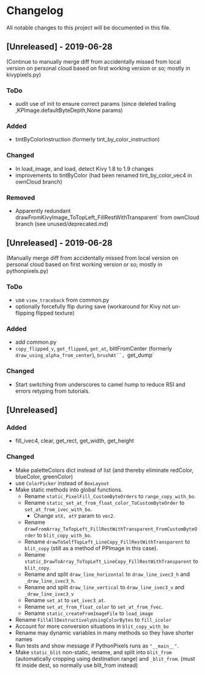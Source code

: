 # Changelog
All notable changes to this project will be documented in this file.

## [Unreleased] - 2019-06-28
(Continue to manually merge diff from accidentally missed from
local version on personal cloud based on first working version or so;
mostly in kivypixels.py)
### ToDo
- audit use of init to ensure correct params
  (since deleted trailing ,KPImage.defaultByteDepth,None params)
### Added
- tintByColorInstruction (formerly tint_by_color_instruction)

### Changed
- In load_image, and load, detect Kivy 1.8 to 1.9 changes
- improvements to tintByColor (had been renamed tint_by_color_vec4 in ownCloud branch) 

### Removed
- Apparently redundant 
  drawFromKivyImage_ToTopLeft_FillRestWithTransparent`
  from ownCloud branch (see unused/deprecated.md)

## [Unreleased] - 2019-06-28
(Manually merge diff from accidentally missed from local
version on personal cloud based on first working version or so;
mostly in pythonpixels.py)
### ToDo
- use `view_traceback` from common.py
- optionally forcefully flip during save (workaround for Kivy
  not un-flipping flipped texture)

### Added
- add common.py
- `copy_flipped_v`, `get_flipped`, `get_at`,
  blitFromCenter (formerly `draw_using_alpha_from_center`),
  `brushAt``, `get_dump`

### Changed
- Start switching from underscores to camel hump to reduce RSI
  and errors retyping from tutorials.

## [Unreleased]
### Added
- fill_ivec4, clear, get_rect, get_width, get_height

### Changed
- Make paletteColors dict instead of list (and thereby eliminate
  redColor, blueColor, greenColor)
- use `ColorPicker` instead of `BoxLayout`
- Make static methods into global functions.
  - Rename `static_PixelFill_CustomByteOrders`
    to `range_copy_with_bo`.
  - Rename `static_set_at_from_float_color_ToCustomByteOrder`
    to `set_at_from_ivec_with_bo`.
    - Change `atX, atY` param to `vec2`.
  - Rename
    `drawFromArray_ToTopLeft_FillRestWithTransparent_FromCustomByteOrder`
    to `blit_copy_with_bo`.
  - Rename `drawToSelfTopLeft_LineCopy_FillRestWithTransparent`
    to `blit_copy` (still as a method of PPImage in this case).
  - Rename
    `static_DrawToArray_ToTopLeft_LineCopy_FillRestWithTransparent`
	to `blit_copy`.
  - Rename and split `draw_line_horizontal`
    to `draw_line_ivec3_h` and `_draw_line_ivec3_h`.
  - Rename and split `draw_line_vertical`
    to `draw_line_ivec3_v` and `_draw_line_ivec3_v`
  - Rename `set_at` to `set_ivec3_at`.
  - Rename `set_at_from_float_color` to `set_at_from_fvec`.
  - Rename `static_createFromImageFile` to `load_image`
- Rename `FillAllDestructivelyUsingColorBytes` to `fill_icolor`
- Account for more conversion situations in `blit_copy_with_bo`
- Rename may dynamic variables in many methods so they have shorter names
- Run tests and show message if PythonPixels runs as `"__main__"`.
- Make `static_blit` non-static, rename, and split into `blit_from` (automatically cropping using destination range) and `_blit_from`. (must fit inside dest, so normally use blit_from instead)